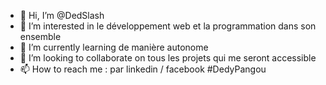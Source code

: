 - 👋 Hi, I’m @DedSlash
- 👀 I’m interested in  le développement web et la programmation dans  son ensemble
- 🌱 I’m currently learning de manière autonome
- 💞️ I’m looking to collaborate on tous les projets qui me seront accessible 
- 📫 How to reach me : par linkedin / facebook #DedyPangou

<!---
DedSlash/DedSlash is a ✨ special ✨ repository because its `README.md` (this file) appears on your GitHub profile.
You can click the Preview link to take a look at your changes.
--->
